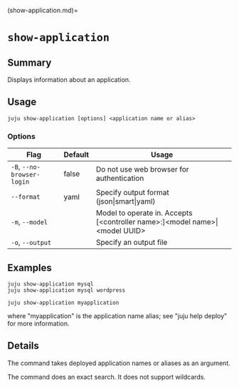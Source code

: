 (show-application.md)=
# `show-application`
## Summary
Displays information about an application.

## Usage
```juju show-application [options] <application name or alias>```

### Options
| Flag | Default | Usage |
| --- | --- | --- |
| `-B`, `--no-browser-login` | false | Do not use web browser for authentication |
| `--format` | yaml | Specify output format (json&#x7c;smart&#x7c;yaml) |
| `-m`, `--model` |  | Model to operate in. Accepts [&lt;controller name&gt;:]&lt;model name&gt;&#x7c;&lt;model UUID&gt; |
| `-o`, `--output` |  | Specify an output file |

## Examples

    juju show-application mysql
    juju show-application mysql wordpress

    juju show-application myapplication

where "myapplication" is the application name alias; see "juju help deploy" for more information.


## Details

The command takes deployed application names or aliases as an argument.

The command does an exact search. It does not support wildcards.